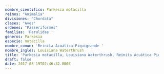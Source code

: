 ```yaml
---
nombre_cientifico: Parkesia motacilla
reinos: "Animalia"
divisiones: "Chordata"
clases: "Aves"
ordenes: "Passeriformes"
familias: 'Parulidae '
generos: Parkesia
especie: motacilla
nombre_comun: 'Reinita Acuática Piquigrande '
nombre_ingles: Louisiana Waterthrush
title: 'Parkesia motacilla, Louisiana Waterthrush, Reinita Acuática Piquigrande '
draft: false
date: 2017-08-19T02:46:32.000Z
---
```


